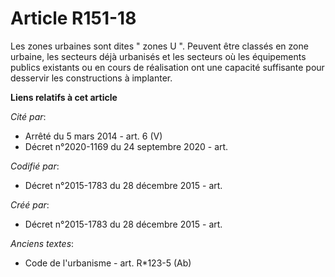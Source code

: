 # Article R151-18

Les zones urbaines sont dites " zones U ". Peuvent être classés en zone urbaine, les secteurs déjà urbanisés et les secteurs
où les équipements publics existants ou en cours de réalisation ont une capacité suffisante pour desservir les constructions
à implanter.

**Liens relatifs à cet article**

_Cité par_:

  - Arrêté du 5 mars 2014 - art. 6 (V)
  - Décret n°2020-1169 du 24 septembre 2020 - art.

_Codifié par_:

  - Décret n°2015-1783 du 28 décembre 2015 - art.

_Créé par_:

  - Décret n°2015-1783 du 28 décembre 2015 - art.

_Anciens textes_:

  - Code de l'urbanisme - art. R*123-5 (Ab)
